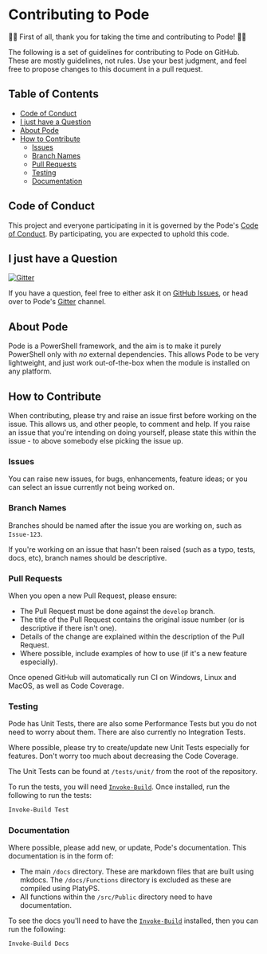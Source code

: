 # Contributing to Pode

:star2::tada: First of all, thank you for taking the time and contributing to Pode! :tada::star2:

The following is a set of guidelines for contributing to Pode on GitHub. These are mostly guidelines, not rules. Use your best judgment, and feel free to propose changes to this document in a pull request.

## Table of Contents

* [Code of Conduct](#code-of-conduct)
* [I just have a Question](#i-just-have-a-question)
* [About Pode](#about-pode)
* [How to Contribute](#how-to-contribute)
  * [Issues](#issues)
  * [Branch Names](#branch-names)
  * [Pull Requests](#pull-requests)
  * [Testing](#testing)
  * [Documentation](#documentation)

## Code of Conduct

This project and everyone participating in it is governed by the Pode's [Code of Conduct](../.github/CODE_OF_CONDUCT.md). By participating, you are expected to uphold this code.

## I just have a Question

[![Gitter](https://badges.gitter.im/Badgerati/Pode.svg)](https://gitter.im/Badgerati/Pode?utm_source=badge&utm_medium=badge&utm_campaign=pr-badge)

If you have a question, feel free to either ask it on [GitHub Issues](https://github.com/Badgerati/Pode/issues), or head over to Pode's [Gitter](https://gitter.im/Badgerati/Pode?utm_source=badge&utm_medium=badge&utm_campaign=pr-badge) channel.

## About Pode

Pode is a PowerShell framework, and the aim is to make it purely PowerShell only with *no* external dependencies. This allows Pode to be very lightweight, and just work out-of-the-box when the module is installed on any platform.

## How to Contribute

When contributing, please try and raise an issue first before working on the issue. This allows us, and other people, to comment and help. If you raise an issue that you're intending on doing yourself, please state this within the issue - to above somebody else picking the issue up.

### Issues

You can raise new issues, for bugs, enhancements, feature ideas; or you can select an issue currently not being worked on.

### Branch Names

Branches should be named after the issue you are working on, such as `Issue-123`.

If you're working on an issue that hasn't been raised (such as a typo, tests, docs, etc), branch names should be descriptive.

### Pull Requests

When you open a new Pull Request, please ensure:

* The Pull Request must be done against the `develop` branch.
* The title of the Pull Request contains the original issue number (or is descriptive if there isn't one).
* Details of the change are explained within the description of the Pull Request.
* Where possible, include examples of how to use (if it's a new feature especially).

Once opened GitHub will automatically run CI on Windows, Linux and MacOS, as well as Code Coverage.

### Testing

Pode has Unit Tests, there are also some Performance Tests but you do not need to worry about them. There are also currently no Integration Tests.

Where possible, please try to create/update new Unit Tests especially for features. Don't worry too much about decreasing the Code Coverage.

The Unit Tests can be found at `/tests/unit/` from the root of the repository.

To run the tests, you will need [`Invoke-Build`](https://github.com/nightroman/Invoke-Build). Once installed, run the following to run the tests:

```powershell
Invoke-Build Test
```

### Documentation

Where possible, please add new, or update, Pode's documentation. This documentation is in the form of:

* The main `/docs` directory. These are markdown files that are built using mkdocs. The `/docs/Functions` directory is excluded as these are compiled using PlatyPS.
* All functions within the `/src/Public` directory need to have documentation.

To see the docs you'll need to have the [`Invoke-Build`](https://github.com/nightroman/Invoke-Build) installed, then you can run the following:

```powershell
Invoke-Build Docs
```
